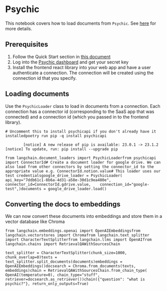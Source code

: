Psychic
=======

This notebook covers how to load documents from `Psychic`. See [here](/docs/ecosystem/integrations/psychic.html) for more details.

Prerequisites[](#prerequisites "Direct link to Prerequisites")
---------------------------------------------------------------

1.  Follow the Quick Start section in [this document](/docs/ecosystem/integrations/psychic.html)
2.  Log into the [Psychic dashboard](https://dashboard.psychic.dev/) and get your secret key
3.  Install the frontend react library into your web app and have a user authenticate a connection. The connection will be created using the connection id that you specify.

Loading documents[](#loading-documents "Direct link to Loading documents")
---------------------------------------------------------------------------

Use the `PsychicLoader` class to load in documents from a connection. Each connection has a connector id (corresponding to the SaaS app that was connected) and a connection id (which you passed in to the frontend library).

    # Uncomment this to install psychicapi if you don't already have it installedpoetry run pip -q install psychicapi

            [notice] A new release of pip is available: 23.0.1 -> 23.1.2    [notice] To update, run: pip install --upgrade pip

    from langchain.document_loaders import PsychicLoaderfrom psychicapi import ConnectorId# Create a document loader for google drive. We can also load from other connectors by setting the connector_id to the appropriate value e.g. ConnectorId.notion.value# This loader uses our test credentialsgoogle_drive_loader = PsychicLoader(    api_key="7ddb61c1-8b6a-4d31-a58e-30d1c9ea480e",    connector_id=ConnectorId.gdrive.value,    connection_id="google-test",)documents = google_drive_loader.load()

Converting the docs to embeddings[](#converting-the-docs-to-embeddings "Direct link to Converting the docs to embeddings")
---------------------------------------------------------------------------------------------------------------------------

We can now convert these documents into embeddings and store them in a vector database like Chroma

    from langchain.embeddings.openai import OpenAIEmbeddingsfrom langchain.vectorstores import Chromafrom langchain.text_splitter import CharacterTextSplitterfrom langchain.llms import OpenAIfrom langchain.chains import RetrievalQAWithSourcesChain

    text_splitter = CharacterTextSplitter(chunk_size=1000, chunk_overlap=0)texts = text_splitter.split_documents(documents)embeddings = OpenAIEmbeddings()docsearch = Chroma.from_documents(texts, embeddings)chain = RetrievalQAWithSourcesChain.from_chain_type(    OpenAI(temperature=0), chain_type="stuff", retriever=docsearch.as_retriever())chain({"question": "what is psychic?"}, return_only_outputs=True)
